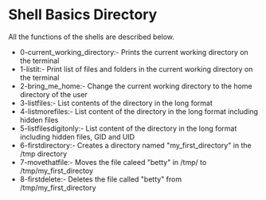 # Shell Basics Directory

All the functions of the shells are described below.

* 0-current_working_directory:- Prints the current working directory on the terminal
* 1-listit:- Print list of files and folders in the current working directory on the terminal
* 2-bring_me_home:- Change the current working directory to the home directory of the user
* 3-listfiles:- List contents of the directory in the long format
* 4-listmorefiles:- List content of the directory in the long format  including hidden files
* 5-listfilesdigitonly:- List content of the directory in the long format including hidden files, GID and UID
* 6-firstdirectory:- Creates a directory named "my_first_directory" in the /tmp directory
* 7-movethatfile:- Moves the file caleed "betty" in /tmp/ to /tmp/my_first_directoy
* 8-firstdelete:- Deletes the file called "betty" from /tmp/my_first_directory
